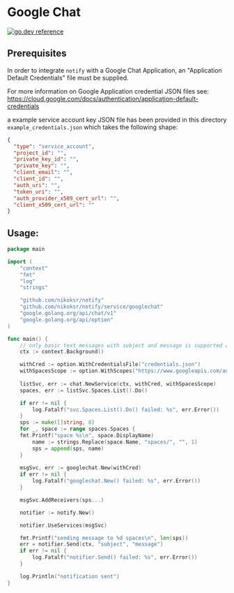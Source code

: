 # Google Chat

[![go.dev reference](https://img.shields.io/badge/go.dev-reference-007d9c?logo=go&logoColor=white&style=flat)](https://pkg.go.dev/github.com/nikoksr/notify/service/googlechat)

## Prerequisites

In order to integrate `notify` with a Google Chat Application, an "Application Default
Credentials" file must be supplied.

For more information on Google Application credential JSON files see:
https://cloud.google.com/docs/authentication/application-default-credentials

a example service account key JSON file has been provided in this directory
`example_credentials.json` which takes the following shape:

```json
{
  "type": "service_account",
  "project_id": "",
  "private_key_id": "",
  "private_key": "",
  "client_email": "",
  "client_id": "",
  "auth_uri": "",
  "token_uri": "",
  "auth_provider_x509_cert_url": "",
  "client_x509_cert_url": ""
}
```

## Usage:

```go
package main

import (
	"context"
	"fmt"
	"log"
	"strings"

	"github.com/nikoksr/notify"
	"github.com/nikoksr/notify/service/googlechat"
	"google.golang.org/api/chat/v1"
	"google.golang.org/api/option"
)

func main() {
    // only basic text messages with subject and message is supported at this time.
    ctx := context.Background()

    withCred := option.WithCredentialsFile("credentials.json")
    withSpacesScope := option.WithScopes("https://www.googleapis.com/auth/chat.spaces") 
    
    listSvc, err := chat.NewService(ctx, withCred, withSpacesScope)
    spaces, err := listSvc.Spaces.List().Do()

    if err != nil {
        log.Fatalf("svc.Spaces.List().Do() failed: %s", err.Error())
    }
    sps := make([]string, 0)
    for _, space := range spaces.Spaces {
	fmt.Printf("space %s\n", space.DisplayName)
        name := strings.Replace(space.Name, "spaces/", "", 1)
        sps = append(sps, name)
    }
    
    msgSvc, err := googlechat.New(withCred)
    if err != nil {
        log.Fatalf("googlechat.New() failed: %s", err.Error())
    }

    msgSvc.AddReceivers(sps...)

    notifier := notify.New()

    notifier.UseServices(msgSvc)

    fmt.Printf("sending message to %d spaces\n", len(sps))
    err = notifier.Send(ctx, "subject", "message")
    if err != nil {
        log.Fatalf("notifier.Send() failed: %s", err.Error())
    }

    log.Println("notification sent")
}
```
